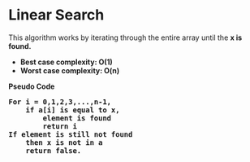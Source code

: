 # Linear Search

This algorithm works by iterating through the entire array until the <b>x<b> is found.

- Best case complexity: <b>O(1)</b>
- Worst case complexity: <b>O(n)</b>

<b>Pseudo Code</b>

<pre>
For <b>i</b> = 0,1,2,3,...,n-1,
    if <b>a[i]</b> is equal to x,
        element is found 
        return <b>i</b>
If element is still not found
    then <b>x</b> is not in <b>a</b>
    return false.
</pre>
